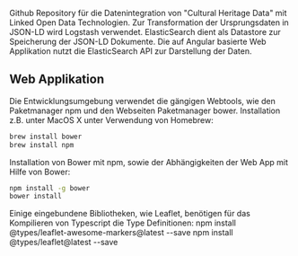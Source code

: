 Github Repository für die Datenintegration von "Cultural Heritage Data" mit Linked Open Data Technologien.
Zur Transformation der Ursprungsdaten in JSON-LD wird Logstash verwendet. ElasticSearch dient als Datastore zur Speicherung der JSON-LD Dokumente. Die auf Angular basierte Web Applikation nutzt die ElasticSearch API zur Darstellung der Daten.

Web Applikation
---
Die Entwicklungsumgebung verwendet die gängigen Webtools, wie den Paketmanager
npm und den Webseiten Paketmanager bower.
Installation z.B. unter MacOS X unter Verwendung von Homebrew:

```bash
brew install bower
brew install npm
```

Installation von Bower mit npm, sowie der Abhängigkeiten der Web App mit Hilfe von
Bower:
```bash
npm install -g bower
bower install
```

Einige eingebundene Bibliotheken, wie Leaflet, benötigen für das Kompilieren von Typescript
die Type Definitionen:
npm install @types/leaflet-awesome-markers@latest --save
npm install @types/leaflet@latest --save
